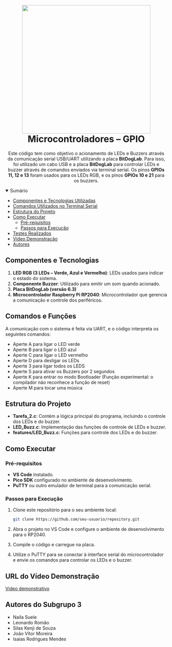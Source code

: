 <h1 align="center">
  <br>
    <img width="400px" src="https://github.com/user-attachments/assets/a2da68bf-9b98-4650-9953-7358a5a1bf18">
  <br>
  Microcontroladores – GPIO
  <br>
</h1>
<div align="center">
</div>

<div align="center"> 

Este código tem como objetivo o acionamento de LEDs e Buzzers através da comunicação serial USB/UART utilizando a placa **BitDogLab**. Para isso, foi utilizado um cabo USB e a placa **BitDogLab** para controlar LEDs e buzzer através de comandos enviados via terminal serial. Os pinos **GPIOs 11, 12 e 13** foram usados para os LEDs RGB, e os pinos **GPIOs 10 e 21** para os buzzers.

</div>

<details open="open">
<summary>Sumário</summary>
  
- [Componentes e Tecnologias Utilizadas](#componentes-e-tecnologias)
- [Comandos Utilizados no Terminal Serial](#comandos-e-funções)
- [Estrutura do Projeto](#estrutura-do-projeto)
- [Como Executar](#como-executar)
  - [Pré-requisitos](#pré-requisitos)
  - [Passos para Execução](#passos-para-execução)
- [Testes Realizados](#testes-realizados)
- [Vídeo Demonstração](#url-do-vídeo-demonstração)
- [Autores](#autores-do-subgrupo-3)

</details>

## Componentes e Tecnologias 

1. **LED RGB (3 LEDs – Verde, Azul e Vermelho)**: LEDs usados para indicar o estado do sistema.
2. **Componente Buzzer**: Utilizado para emitir um som quando acionado.
3. **Placa BitDogLab (versão 6.3)**
4. **Microcontrolador Raspberry Pi RP2040**: Microcontrolador que gerencia a comunicação e controle dos periféricos.
   
## Comandos e Funções

A comunicação com o sistema é feita via UART, e o código interpreta os seguintes comandos:

- Aperte A para ligar o LED verde
- Aperte B para ligar o LED azul
- Aperte C para ligar o LED vermelho
- Aperte D para desligar os LEDs
- Aperte 3 para ligar todos os LEDS
- Aperte S para ativar os Buzzers por 2 segundos
- Aperte K para entrar no modo Bootloader (Função experimental: o compilador não reconhece a função de reset)
- Aperte M para tocar uma música


## Estrutura do Projeto

- **Tarefa_2.c**: Contém a lógica principal do programa, incluindo o controle dos LEDs e do buzzer.
- **LED_Buzz.c**: Implementação das funções de controle de LEDs e buzzer.
- **features/LED_Buzz.c**: Funções para controle dos LEDs e do buzzer.

## Como Executar

### Pré-requisitos

- **VS Code** instalado.
- **Pico SDK** configurado no ambiente de desenvolvimento.
- **PuTTY** ou outro emulador de terminal para a comunicação serial.

### Passos para Execução

1. Clone este repositório para o seu ambiente local:

   ```bash
   git clone https://github.com/seu-usuario/repository.git
    ```
2. Abra o projeto no VS Code e configure o ambiente de desenvolvimento para o RP2040.
3. Compile o código e carregue na placa.
4. Utilize o PuTTY para se conectar à interface serial do microcontrolador e envie os comandos para controlar os LEDs e o buzzer.


## URL do Vídeo Demonstração
[Video demonstrativo](https://www.dropbox.com/scl/fi/2s5nzq2388ghskz4rvs7r/2025-01-19-22-59-33.mkv?rlkey=4h04r9c31ugrsk06yi9r5lnqy&st=tpek3fx8&dl=0)

## Autores do Subgrupo 3
- Naila Suele
- Leonardo Romão
- Silas Kenji de Souza
- João Vitor Moreira
- Isaias Rodrigues Mendes

